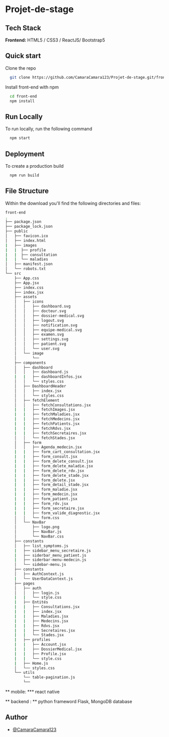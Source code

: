 # Projet-de-stage


## Tech Stack

**Frontend:** HTML5 / CSS3 / ReactJS/ Bootstrap5

## Quick start

Clone the repo

```bash
  git clone https://github.com/CamaraCamara123/Projet-de-stage.git/front-end
```

Install front-end with npm

```bash
  cd front-end
  npm install
```

## Run Locally

To run locally, run the following command

```bash
  npm start
```

## Deployment

To create a production build

```bash
  npm run build
```

## File Structure

Within the download you'll find the following directories and files:

```bash
front-end
.
├── package.json
├── package_lock.json
├── public
│   ├── favicon.ico
│   ├── index.html
|   ├── images
|   |  ├── profile
|   |  ├── consultation
|   |  └── maladies   
│   ├── manifest.json
│   └── robots.txt
└── src
    ├── App.css
    ├── App.jsx
    ├── index.css
    ├── index.jsx
    ├── assets
    │   ├── icons
    │   │   ├── dashboard.svg
    │   │   ├── docteur.svg
    │   │   ├── dossier-medical.svg
    │   │   ├── logout.svg
    │   │   ├── notification.svg
    │   │   ├── equipe-medical.svg
    │   │   ├── examen.svg
    │   │   ├── settings.svg
    │   │   ├── patient.svg
    │   │   └── user.svg
    │   └── image
    │       └── 
    ├── components
    │   ├── dashboard
    │   │   ├── dashboard.js
    |   |   ├── dashboardInfos.jsx
    │   │   └── styles.css
    │   ├── DashboardHeader
    │   │   ├── index.jsx
    │   │   └── styles.css
    │   ├── fetchElement
    │   │   ├── fetchConsultations.jsx
    |   |   ├── fetchImages.jsx
    |   |   ├── fetchMaladies.jsx
    |   |   ├── fetchMedecins.jsx
    |   |   ├── fetchPatients.jsx
    |   |   ├── fetchRdvs.jsx
    |   |   ├── fetchSecretaires.jsx
    │   │   └── fetchStades.jsx
    │   ├── form
    │   │   ├── Agenda_medecin.jsx
    |   |   ├── form_cart_consultation.jsx
    |   |   ├── form_consult.jsx
    |   |   ├── form_delete_consult.jsx
    |   |   ├── form_delete_maladie.jsx
    |   |   ├── form_delete_rdv.jsx
    |   |   ├── form_delete_stade.jsx
    |   |   ├── form_delete.jsx
    |   |   ├── form_detail_stade.jsx
    |   |   ├── form_maladie.jsx
    |   |   ├── form_medecin.jsx
    |   |   ├── form_patient.jsx
    |   |   ├── form_rdv.jsx
    |   |   ├── form_secretaire.jsx
    |   |   ├── form_valide_diagnostic.jsx
    │   │   └── form.css
    │   └── NavBar
    │       ├── logo.png
    │       ├── NavBar.js
    │       └── NavBar.css
    ├── constants
    │   ├── list_symptoms.js
    |   ├── sidebar_menu_secretaire.js
    |   ├── siderbar_menu_patient.js
    |   ├── siderbar-menu-medecin.js
    │   └── sidebar-menu.js
    ├── constants
    │   ├── AuthContext.js
    |   └── UserDataContext.js
    ├── pages
    │   ├── auth
    │   │   ├── login.js
    |   |   └── style.css
    |   ├── Entités
    |   |   ├── Consultations.jsx
    |   |   ├── index.jsx
    |   |   ├── Maladies.jsx
    |   |   ├── Medecins.jsx
    |   |   ├── Rdvs.jsx
    |   |   ├── Secretaires.jsx
    |   |   └── Stades.jsx
    |   ├── profiles
    |   |   ├── Account.jsx
    |   |   ├── DossierMedical.jsx
    |   |   ├── Profile.jsx
    |   |   └── style.css
    |   ├── Home.js
    │   └── styles.css
    └── utils
        └── table-pagination.js
        └──
```

 ** mobile: *** react native



 ** backend : ** python frameword Flask, MongoDB database


## Author

- [@CamaraCamara123](https://github.com/CamaraCamara123)

